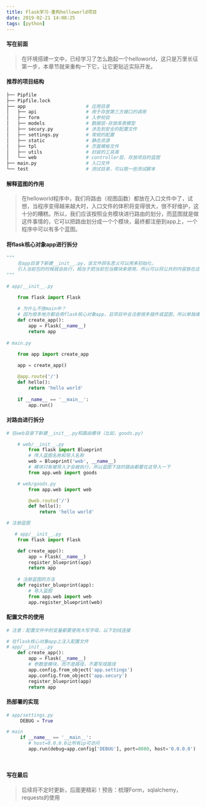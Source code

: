 ```yaml
---
title: Flask学习-重构helloworld项目
date: 2019-02-21 14:08:25
tags: [python]
---
```


#### 写在前面

> 在环境搭建一文中，已经学习了怎么跑起一个helloworld，这只是万里长征第一步，本章节就来重构一下它，让它更贴近实际开发。

#### 推荐的项目结构

```python
├── Pipfile
├── Pipfile.lock        
├── app                      # 应用目录
│   ├── api                  # 用于存放第三方接口的调用
│   ├── form                 # 入参校验
│   ├── models	             # 数据层-存放库表模型
│   ├── secury.py            # 涉及到安全的配置文件
│   ├── settings.py          # 常规的配置
│   ├── static               # 静态资源
│   ├── tpl                  # 页面模板文件
│   ├── utils                # 封装的工具类
│   └── web                  # controller层，存放项目的蓝图
├── main.py                  # 入口文件
└── test                     # 测试目录，可以跑一些测试脚本
```

#### 解释蓝图的作用

> 在helloworld程序中，我们将路由（视图函数）都放在入口文件中了，试想，当程序变得越来越大时，入口文件的体积将变得很大，很不好维护，这十分的糟糕。所以，我们应该按照业务模块进行路由的划分，而蓝图就是做这件事情的，它可以把路由划分成一个个模块，最终都注册到app上，一个程序中可以有多个蓝图。

#### 将flask核心对象app进行拆分

```python
"""
    在app目录下新建__init__.py，该文件顾名思义可以用来初始化，
    引入当前包的时候就会执行，相当于把当前包当模块来使用，所以可以将公共的内容放在这。
"""
	
# app/__init__.py

    from flask import Flask
    
    # 为什么不放main中？
    # 因为很多地方都会用flask核心对象app，且项目中会注册很多插件或蓝图，所以单独维护
    def create_app():
        app = Flask(__name__)
        return app
    
# main.py

    from app import create_app
    
    app = create_app()

    @app.route('/')
    def hello():
        return 'hello world'
    
    if __name__ == '__main__':
        app.run()
```

#### 对路由进行拆分

```python
# 在web目录下新建__init__.py和路由模块（比如，goods.py)

    # web/__init__.py
        from flask import Blueprint
        # 传入蓝图名称和导入名称
        web = Blueprint('web', __name__)
        # 模块只有被导入才会被执行，所以蓝图下挂的路由都要在这导入一下
        from app.web import goods

    # web/goods.py
        from app.web import web

        @web.route('/')
        def hello():
            return 'hello world'

# 注册蓝图

   # app/__init__.py
    from flask import Flask

    def create_app():
        app = Flask(__name__)
        register_blueprint(app)
        return app
    
    # 注册蓝图的方法
    def register_blueprint(app):
        # 导入蓝图
        from app.web import web
        app.register_blueprint(web)

```

#### 配置文件的使用

```python
# 注意：配置文件中的变量都要使用大写字母，以下划线连接

# 在flask核心对象app上注入配置文件
# app/__init__.py
    def create_app():
        app = Flask(__name__)
        # 参数是模块，而不是路径，不要写成路径
        app.config.from_object('app.settings')
        app.config.from_object('app.secury')
        register_blueprint(app)
        return app
```

#### 热部署的实现

```python
# app/settings.py
     DEBUG = True

# main
     if __name__ == '__main__':
        # host=0.0.0.0让所有ip可访问
        app.run(debug=app.config['DEBUG'], port=8080, host='0.0.0.0')
    
  
```

#### 写在最后

> 后续将不定时更新，后面更精彩！预告：梳理Form，sqlalchemy，requests的使用